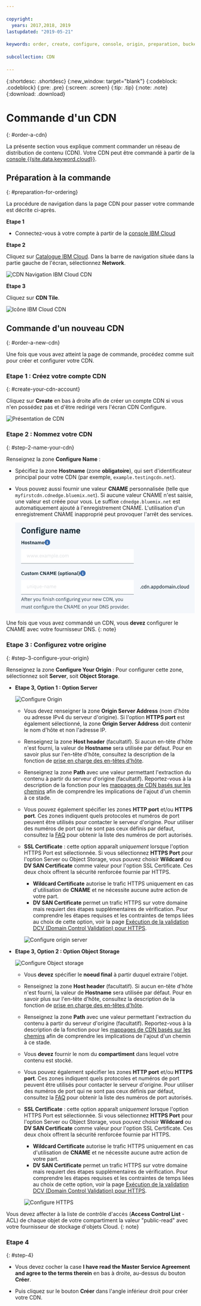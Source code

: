 ```yaml
---

copyright:
  years: 2017,2018, 2019
lastupdated: "2019-05-21"

keywords: order, create, configure, console, origin, preparation, bucket

subcollection: CDN

---
```


{:shortdesc: .shortdesc}
{:new_window: target="blank"}
{:codeblock: .codeblock}
{:pre: .pre}
{:screen: .screen}
{:tip: .tip}
{:note: .note}
{:download: .download}

# Commande d'un CDN
{: #order-a-cdn}

La présente section vous explique comment commander un réseau de distribution de contenu (CDN). Votre CDN peut être commandé à partir de la [console {{site.data.keyword.cloud}}](https://cloud.ibm.com/login).

## Préparation à la commande
{: #preparation-for-ordering}

La procédure de navigation dans la page CDN pour passer votre commande est décrite ci-après.

**Etape 1**

* Connectez-vous à votre compte à partir de la [console IBM Cloud](https://cloud.ibm.com/login)

**Etape 2**

Cliquez sur [Catalogue IBM Cloud](https://cloud.ibm.com/catalog/). Dans la barre de navigation située dans la partie gauche de l'écran, sélectionnez **Network**.

   ![CDN Navigation IBM Cloud CDN](images/bluemix_navigation.png)

**Etape 3**

Cliquez sur **CDN Tile**.

   ![Icône IBM Cloud CDN](images/bluemix_tile.png)


## Commande d'un nouveau CDN
{: #order-a-new-cdn}

Une fois que vous avez atteint la page de commande, procédez comme suit pour créer et configurer votre CDN.

### Etape 1 : Créez votre compte CDN
{: #create-your-cdn-account}

Cliquez sur **Create** en bas à droite afin de créer un compte CDN si vous n'en possédez pas et d'être redirigé vers l'écran CDN Configure.

   ![Présentation de CDN](images/content-delivery.png)

### Etape 2 : Nommez votre CDN
{: #step-2-name-your-cdn}

Renseignez la zone **Configure Name** :  

  * Spécifiez la zone **Hostname** (zone **obligatoire**), qui sert d'identificateur principal pour votre CDN (par exemple, `example.testingcdn.net`).  
  * Vous pouvez aussi fournir une valeur **CNAME** personnalisée (telle que `myfirstcdn.cdnedge.bluemix.net`). Si aucune valeur CNAME n'est saisie, une valeur est créée pour vous. Le suffixe `cdnedge.bluemix.net` est automatiquement ajouté à l'enregistrement CNAME. L'utilisation d'un enregistrement CNAME inapproprié peut provoquer l'arrêt des services.

       ![Configure Name](images/configure-hostname-cname.png)  

Une fois que vous avez commandé un CDN, vous **devez** configurer le CNAME avec votre fournisseur DNS.
{: note}
### Etape 3 : Configurez votre origine
{: #step-3-configure-your-origin}

Renseignez la zone **Configure Your Origin** : Pour configurer cette zone, sélectionnez soit **Server**, soit **Object Storage**.  

  * **Etape 3, Option 1 : Option Server**

     ![Configure Origin](images/configure-origin-server.png)

      * Vous devez renseigner la zone **Origin Server Address** (nom d'hôte ou adresse IPv4 du serveur d'origine). Si l'option **HTTPS port** est également sélectionné, la zone **Origin Server Address** doit contenir le nom d'hôte et non l'adresse IP.

      * Renseignez la zone **Host header** (facultatif). Si aucun en-tête d'hôte n'est fourni, la valeur de **Hostname** sera utilisée par défaut. Pour en savoir plus sur l'en-tête d'hôte, consultez la description de la fonction de [prise en charge des en-têtes d'hôte](/docs/infrastructure/CDN?topic=CDN-feature-descriptions#host-header-support).  

      * Renseignez la zone **Path** avec une valeur permettant l'extraction du contenu à partir du serveur d'origine (facultatif). Reportez-vous à la description de la fonction pour les [mappages de CDN basés sur les chemins](/docs/infrastructure/CDN?topic=CDN-feature-descriptions#path-based-cdn-mappings) afin de comprendre les implications de l'ajout d'un chemin à ce stade.

      * Vous pouvez également spécifier les zones **HTTP port** et/ou **HTTPS port**. Ces zones indiquent quels protocoles et numéros de port peuvent être utilisés pour contacter le serveur d'origine. Pour utiliser des numéros de port qui ne sont pas ceux définis par défaut, consultez la [FAQ](/docs/infrastructure/CDN?topic=CDN-faqs#are-there-any-restrictions-on-what-http-and-https-port-numbers-are-allowed-for-akamai-) pour obtenir la liste des numéros de port autorisés.

      * **SSL Certificate** : cette option apparaît _uniquement_ lorsque l'option HTTPS Port est sélectionnée. Si vous sélectionnez **HTTPS Port** pour l'option Server ou Object Storage, vous pouvez choisir **Wildcard** ou **DV SAN Certificate** comme valeur pour l'option SSL Certificate. Ces deux choix offrent la sécurité renforcée fournie par HTTPS.
        * **Wildcard Certificate** autorise le trafic HTTPS uniquement en cas d'utilisation de **CNAME** et ne nécessite aucune autre action de votre part.
        * **DV SAN Certificate** permet un trafic HTTPS sur votre domaine mais requiert des étapes supplémentaires de vérification. Pour comprendre les étapes requises et les contraintes de temps liées au choix de cette option, voir la page [Exécution de la validation DCV (Domain Control Validation) pour HTTPS](/docs/infrastructure/CDN/how-to-https.html#completing-domain-control-validation-for-https).

	     ![Configure origin server](images/ssl-cert-options.png)

  * **Etape 3, Option 2 : Option Object Storage**

    ![Configure Object storage](images/configure-origin-object-storage.png)

      * Vous **devez** spécifier le **noeud final** à partir duquel extraire l'objet.

      * Renseignez la zone **Host header** (facultatif). Si aucun en-tête d'hôte n'est fourni, la valeur de **Hostname** sera utilisée par défaut. Pour en savoir plus sur l'en-tête d'hôte, consultez la description de la fonction de [prise en charge des en-têtes d'hôte](/docs/infrastructure/CDN?topic=CDN-feature-descriptions#host-header-support).  

      * Renseignez la zone **Path** avec une valeur permettant l'extraction du contenu à partir du serveur d'origine (facultatif). Reportez-vous à la description de la fonction pour les [mappages de CDN basés sur les chemins](/docs/infrastructure/CDN?topic=CDN-feature-descriptions#path-based-cdn-mappings) afin de comprendre les implications de l'ajout d'un chemin à ce stade.

      * Vous **devez** fournir le nom du **compartiment** dans lequel votre contenu est stocké.

      * Vous pouvez également spécifier les zones **HTTP port** et/ou **HTTPS port**. Ces zones indiquent quels protocoles et numéros de port peuvent être utilisés pour contacter le serveur d'origine. Pour utiliser des numéros de port qui ne sont pas ceux définis par défaut, consultez la [FAQ](/docs/infrastructure/CDN?topic=CDN-faqs#are-there-any-restrictions-on-what-http-and-https-port-numbers-are-allowed-for-akamai-) pour obtenir la liste des numéros de port autorisés.

      * **SSL Certificate** : cette option apparaît _uniquement_ lorsque l'option HTTPS Port est sélectionnée. Si vous sélectionnez **HTTPS Port** pour l'option Server ou Object Storage, vous pouvez choisir **Wildcard** ou **DV SAN Certificate** comme valeur pour l'option SSL Certificate. Ces deux choix offrent la sécurité renforcée fournie par HTTPS.
        * **Wildcard Certificate** autorise le trafic HTTPS uniquement en cas d'utilisation de **CNAME** et ne nécessite aucune autre action de votre part.
        * **DV SAN Certificate** permet un trafic HTTPS sur votre domaine mais requiert des étapes supplémentaires de vérification. Pour comprendre les étapes requises et les contraintes de temps liées au choix de cette option, voir la page [Exécution de la validation DCV (Domain Control Validation) pour HTTPS](/docs/infrastructure/CDN?topic=CDN-completing-domain-control-validation-for-https-with-dv-san#completing-domain-control-validation-for-https).

        ![Configure HTTPS](images/ssl-cert-options.png)

Vous devez affecter à la liste de contrôle d'accès (**Access Control List** - ACL) de chaque objet de votre compartiment la valeur "public-read" avec votre fournisseur de stockage d'objets Cloud.
{: note}
      
### Etape 4
{: #step-4}

* Vous devez cocher la case **I have read the Master Service Agreement and agree to the terms therein** en bas à droite, au-dessus du bouton **Créer**.

* Puis cliquez sur le bouton **Créer** dans l'angle inférieur droit pour créer votre CDN.
